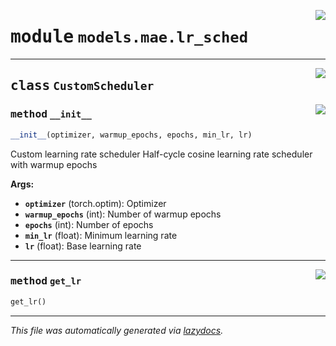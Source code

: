 <!-- markdownlint-disable -->

<a href="../../src/models/mae/lr_sched.py#L0"><img align="right" style="float:right;" src="https://img.shields.io/badge/-source-cccccc?style=flat-square"></a>

# <kbd>module</kbd> `models.mae.lr_sched`






---

<a href="../../src/models/mae/lr_sched.py#L5"><img align="right" style="float:right;" src="https://img.shields.io/badge/-source-cccccc?style=flat-square"></a>

## <kbd>class</kbd> `CustomScheduler`




<a href="../../src/models/mae/lr_sched.py#L7"><img align="right" style="float:right;" src="https://img.shields.io/badge/-source-cccccc?style=flat-square"></a>

### <kbd>method</kbd> `__init__`

```python
__init__(optimizer, warmup_epochs, epochs, min_lr, lr)
```

Custom learning rate scheduler Half-cycle cosine learning rate scheduler with warmup epochs 



**Args:**
 
 - <b>`optimizer`</b> (torch.optim):  Optimizer 
 - <b>`warmup_epochs`</b> (int):  Number of warmup epochs 
 - <b>`epochs`</b> (int):  Number of epochs 
 - <b>`min_lr`</b> (float):  Minimum learning rate 
 - <b>`lr`</b> (float):  Base learning rate 




---

<a href="../../src/models/mae/lr_sched.py#L25"><img align="right" style="float:right;" src="https://img.shields.io/badge/-source-cccccc?style=flat-square"></a>

### <kbd>method</kbd> `get_lr`

```python
get_lr()
```








---

_This file was automatically generated via [lazydocs](https://github.com/ml-tooling/lazydocs)._
